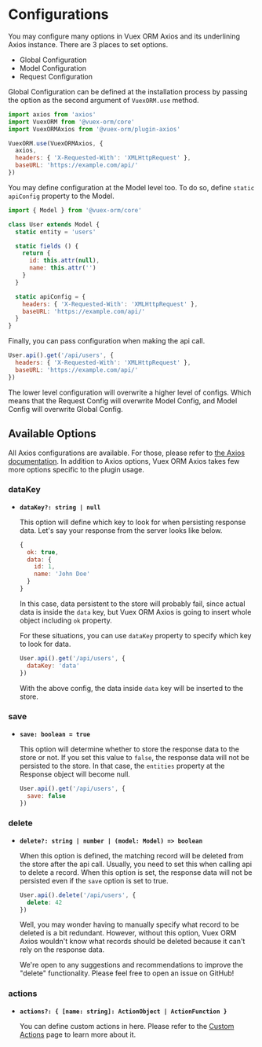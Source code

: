 # Configurations

You may configure many options in Vuex ORM Axios and its underlining Axios instance. There are 3 places to set options.

- Global Configuration
- Model Configuration
- Request Configuration

Global Configuration can be defined at the installation process by passing the option as the second argument of `VuexORM.use` method.

```js
import axios from 'axios'
import VuexORM from '@vuex-orm/core'
import VuexORMAxios from '@vuex-orm/plugin-axios'

VuexORM.use(VuexORMAxios, {
  axios,
  headers: { 'X-Requested-With': 'XMLHttpRequest' },
  baseURL: 'https://example.com/api/'
})
```

You may define configuration at the Model level too. To do so, define `static apiConfig` property to the Model.

```js
import { Model } from '@vuex-orm/core'

class User extends Model {
  static entity = 'users'

  static fields () {
    return {
      id: this.attr(null),
      name: this.attr('')
    }
  }

  static apiConfig = {
    headers: { 'X-Requested-With': 'XMLHttpRequest' },
    baseURL: 'https://example.com/api/'
  }
}
```

Finally, you can pass configuration when making the api call.

```js
User.api().get('/api/users', {
  headers: { 'X-Requested-With': 'XMLHttpRequest' },
  baseURL: 'https://example.com/api/'
})
```

The lower level configuration will overwrite a higher level of configs. Which means that the Request Config will overwrite Model Config, and Model Config will overwrite Global Config.

## Available Options

All Axios configurations are available. For those, please refer to [the Axios documentation](https://github.com/axios/axios#request-config). In addition to Axios options, Vuex ORM Axios takes few more options specific to the plugin usage.

### dataKey

- **`dataKey?: string | null`**

  This option will define which key to look for when persisting response data. Let's say your response from the server looks like below.

  ```js
  {
    ok: true,
    data: {
      id: 1,
      name: 'John Doe'
    }
  }
  ```

  In this case, data persistent to the store will probably fail, since actual data is inside the `data` key, but Vuex ORM Axios is going to insert whole object including `ok` property.

  For these situations, you can use `dataKey` property to specify which key to look for data.

  ```js
  User.api().get('/api/users', {
    dataKey: 'data'
  })
  ```

  With the above config, the data inside `data` key will be inserted to the store.

### save

- **`save: boolean = true`**

  This option will determine whether to store the response data to the store or not. If you set this value to `false`, the response data will not be persisted to the store. In that case, the `entities` property at the Response object will become null.

  ```js
  User.api().get('/api/users', {
    save: false
  })
  ```

### delete

- **`delete?: string | number | (model: Model) => boolean`**

  When this option is defined, the matching record will be deleted from the store after the api call. Usually, you need to set this when calling api to delete a record. When this option is set, the response data will not be persisted even if the `save` option is set to true.

  ```js
  User.api().delete('/api/users', {
    delete: 42
  })
  ```

  Well, you may wonder having to manually specify what record to be deleted is a bit redundant. However, without this option, Vuex ORM Axios wouldn't know what records should be deleted because it can't rely on the response data.

  We're open to any suggestions and recommendations to improve the "delete" functionality. Please feel free to open an issue on GitHub!

### actions

- **`actions?: { [name: string]: ActionObject | ActionFunction }`**

  You can define custom actions in here. Please refer to the [Custom Actions](custom-actions) page to learn more about it.
